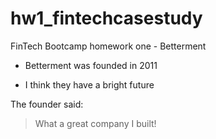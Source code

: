 # hw1_fintechcasestudy
FinTech Bootcamp homework one - Betterment

* Betterment was founded in 2011

* I think they have a bright future

The founder said:

> What a great company I built!

